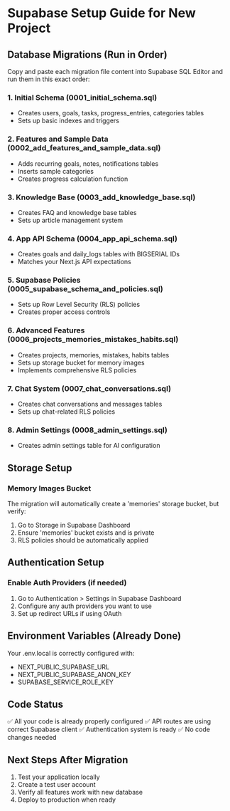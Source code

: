 # Supabase Setup Guide for New Project

## Database Migrations (Run in Order)

Copy and paste each migration file content into Supabase SQL Editor and run them in this exact order:

### 1. Initial Schema (0001_initial_schema.sql)

- Creates users, goals, tasks, progress_entries, categories tables
- Sets up basic indexes and triggers

### 2. Features and Sample Data (0002_add_features_and_sample_data.sql)

- Adds recurring goals, notes, notifications tables
- Inserts sample categories
- Creates progress calculation function

### 3. Knowledge Base (0003_add_knowledge_base.sql)

- Creates FAQ and knowledge base tables
- Sets up article management system

### 4. App API Schema (0004_app_api_schema.sql)

- Creates goals and daily_logs tables with BIGSERIAL IDs
- Matches your Next.js API expectations

### 5. Supabase Policies (0005_supabase_schema_and_policies.sql)

- Sets up Row Level Security (RLS) policies
- Creates proper access controls

### 6. Advanced Features (0006_projects_memories_mistakes_habits.sql)

- Creates projects, memories, mistakes, habits tables
- Sets up storage bucket for memory images
- Implements comprehensive RLS policies

### 7. Chat System (0007_chat_conversations.sql)

- Creates chat conversations and messages tables
- Sets up chat-related RLS policies

### 8. Admin Settings (0008_admin_settings.sql)

- Creates admin settings table for AI configuration

## Storage Setup

### Memory Images Bucket

The migration will automatically create a 'memories' storage bucket, but verify:

1. Go to Storage in Supabase Dashboard
2. Ensure 'memories' bucket exists and is private
3. RLS policies should be automatically applied

## Authentication Setup

### Enable Auth Providers (if needed)

1. Go to Authentication > Settings in Supabase Dashboard
2. Configure any auth providers you want to use
3. Set up redirect URLs if using OAuth

## Environment Variables (Already Done)

Your .env.local is correctly configured with:

- NEXT_PUBLIC_SUPABASE_URL
- NEXT_PUBLIC_SUPABASE_ANON_KEY
- SUPABASE_SERVICE_ROLE_KEY

## Code Status

✅ All your code is already properly configured
✅ API routes are using correct Supabase client
✅ Authentication system is ready
✅ No code changes needed

## Next Steps After Migration

1. Test your application locally
2. Create a test user account
3. Verify all features work with new database
4. Deploy to production when ready
